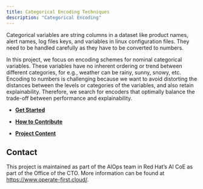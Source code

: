 ```yaml
---
title: Categorical Encoding Techniques
description: "Categorical Encoding"
---
```


Categorical variables are string columns in a dataset like product names, alert names, log files keys, and variables in linux configuration files. They need to be handled carefully as they have to be converted to numbers. 

In this project, we focus on encoding schemes for nominal categorical variables. These variables have no inherent ordering or trend between different categories, for e.g., weather can be rainy, sunny, snowy, etc. Encoding to numbers is challenging because we want to avoid distorting the distances between the levels or categories of the variables, and also retain explainability. Therefore, we search for encoders that optimally balance the trade-off between performance and explainability.

* **[Get Started](./get-started.md)**

* **[How to Contribute](./contribute.md)**

* **[Project Content](./content.md)**

## Contact

This project is maintained as part of the AIOps team in Red Hat’s AI CoE as part of the Office of the CTO. More information can be found at https://www.operate-first.cloud/.